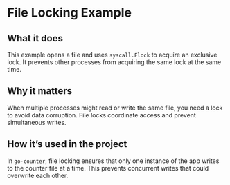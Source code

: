 # File Locking Example

## What it does

This example opens a file and uses `syscall.Flock` to acquire an exclusive lock. It prevents other processes from acquiring the same lock at the same time.

## Why it matters

When multiple processes might read or write the same file, you need a lock to avoid data corruption. File locks coordinate access and prevent simultaneous writes.

## How it’s used in the project

In `go-counter`, file locking ensures that only one instance of the app writes to the counter file at a time. This prevents concurrent writes that could overwrite each other.
